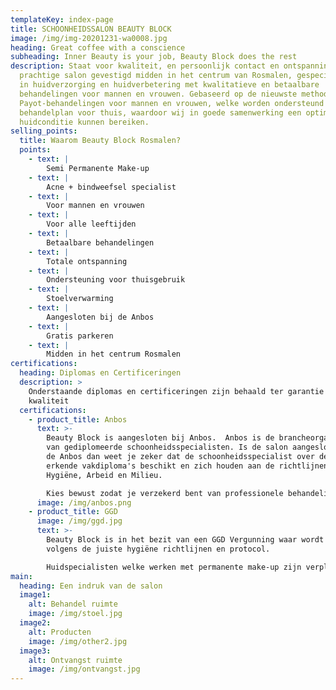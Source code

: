 ```yaml
---
templateKey: index-page
title: SCHOONHEIDSSALON BEAUTY BLOCK
image: /img/img-20201231-wa0008.jpg
heading: Great coffee with a conscience
subheading: Inner Beauty is your job, Beauty Block does the rest
description: Staat voor kwaliteit, en persoonlijk contact en ontspanning. Een
  prachtige salon gevestigd midden in het centrum van Rosmalen, gespecialiseerd
  in huidverzorging en huidverbetering met kwalitatieve en betaalbare
  behandelingen voor mannen en vrouwen. Gebaseerd op de nieuwste methodes van
  Payot-behandelingen voor mannen en vrouwen, welke worden ondersteund met een
  behandelplan voor thuis, waardoor wij in goede samenwerking een optimale
  huidconditie kunnen bereiken.
selling_points:
  title: Waarom Beauty Block Rosmalen?
  points:
    - text: |
        Semi Permanente Make-up
    - text: |
        Acne + bindweefsel specialist
    - text: |
        Voor mannen en vrouwen
    - text: |
        Voor alle leeftijden
    - text: |
        Betaalbare behandelingen
    - text: |
        Totale ontspanning 
    - text: |
        Ondersteuning voor thuisgebruik
    - text: |
        Stoelverwarming
    - text: |
        Aangesloten bij de Anbos
    - text: |
        Gratis parkeren
    - text: |
        Midden in het centrum Rosmalen
certifications:
  heading: Diplomas en Certificeringen
  description: >
    Onderstaande diplomas en certificeringen zijn behaald ter garantie van de
    kwaliteit
  certifications:
    - product_title: Anbos
      text: >-
        Beauty Block is aangesloten bij Anbos.  Anbos is de brancheorganisatie
        van gediplomeerde schoonheidsspecialisten. Is de salon aangesloten bij
        de Anbos dan weet je zeker dat de schoonheidsspecialist over de juiste
        erkende vakdiploma's beschikt en zich houden aan de richtlijnen voor
        Hygiëne, Arbeid en Milieu. 

        Kies bewust zodat je verzekerd bent van professionele behandelingen.
      image: /img/anbos.png
    - product_title: GGD
      image: /img/ggd.jpg
      text: >-
        Beauty Block is in het bezit van een GGD Vergunning waar wordt gewerkt
        volgens de juiste hygiëne richtlijnen en protocol.

        Huidspecialisten welke werken met permanente make-up zijn verplicht een GGD vergunning te hebben. Kies bewust zodat je verzekerd bent van professionele behandelingen.
main:
  heading: Een indruk van de salon
  image1:
    alt: Behandel ruimte
    image: /img/stoel.jpg
  image2:
    alt: Producten
    image: /img/other2.jpg
  image3:
    alt: Ontvangst ruimte
    image: /img/ontvangst.jpg
---
```

